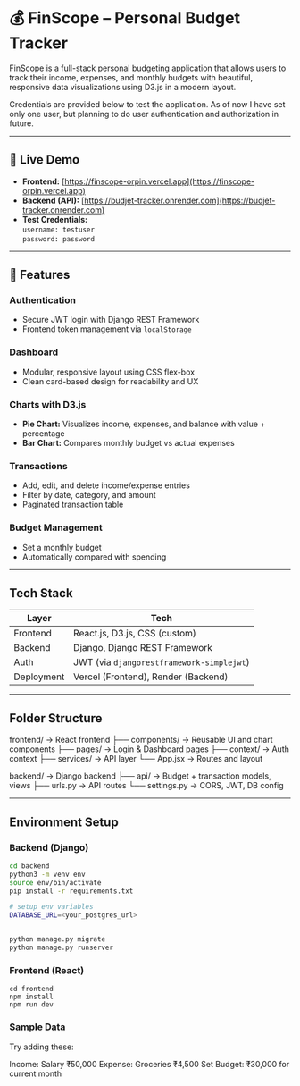 # 💰 FinScope – Personal Budget Tracker

FinScope is a full-stack personal budgeting application that allows users to track their income, expenses, and monthly budgets with beautiful, responsive data visualizations using D3.js in a modern layout.

Credentials are provided below to test the application. As of now I have set only one user, but planning to do user authentication and authorization in future.

---

## 🔗 Live Demo

- **Frontend:** [https://finscope-orpin.vercel.app](https://finscope-orpin.vercel.app)
- **Backend (API):** [https://budjet-tracker.onrender.com](https://budjet-tracker.onrender.com)
- **Test Credentials:**  
  `username: testuser`  
  `password: password`

---

## 📌 Features

### Authentication

- Secure JWT login with Django REST Framework
- Frontend token management via `localStorage`

### Dashboard

- Modular, responsive layout using CSS flex-box
- Clean card-based design for readability and UX

### Charts with D3.js

- **Pie Chart:** Visualizes income, expenses, and balance with value + percentage
- **Bar Chart:** Compares monthly budget vs actual expenses

### Transactions

- Add, edit, and delete income/expense entries
- Filter by date, category, and amount
- Paginated transaction table

### Budget Management

- Set a monthly budget
- Automatically compared with spending

---

## Tech Stack

| Layer      | Tech                                      |
| ---------- | ----------------------------------------- |
| Frontend   | React.js, D3.js, CSS (custom)             |
| Backend    | Django, Django REST Framework             |
| Auth       | JWT (via `djangorestframework-simplejwt`) |
| Deployment | Vercel (Frontend), Render (Backend)       |

---

## Folder Structure

frontend/ → React frontend
├── components/ → Reusable UI and chart components
├── pages/ → Login & Dashboard pages
├── context/ → Auth context
├── services/ → API layer
└── App.jsx → Routes and layout

backend/ → Django backend
├── api/ → Budget + transaction models, views
├── urls.py → API routes
└── settings.py → CORS, JWT, DB config

---

## Environment Setup

### Backend (Django)

```bash
cd backend
python3 -m venv env
source env/bin/activate
pip install -r requirements.txt

# setup env variables
DATABASE_URL=<your_postgres_url>


python manage.py migrate
python manage.py runserver
```

### Frontend (React)

```
cd frontend
npm install
npm run dev
```

### Sample Data

Try adding these:

Income: Salary ₹50,000
Expense: Groceries ₹4,500
Set Budget: ₹30,000 for current month
